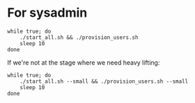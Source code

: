 # For sysadmin

```
while true; do
    ./start_all.sh && ./provision_users.sh
    sleep 10
done
```

If we're not at the stage where we need heavy lifting:

```
while true; do
    ./start_all.sh --small && ./provision_users.sh --small
    sleep 10
done
```

